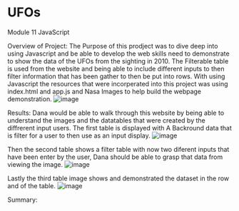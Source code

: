 # UFOs

Module 11 JavaScript 

Overview of Project:
The Purpose of this prodject was to dive deep into using Javascript and be able to develop the web skills need to demonstrate to show the data  of the UFOs from the sighting in 2010. The Filterable table is used from the website and being able to include different inputs to then filter information that has been gather to then be put into rows. With using Javascript the resources that were incorperated into this project was using index.html and app.js and Nasa Images to help build the webpage demonstration. 
![image](https://user-images.githubusercontent.com/95897182/158081099-e5ef3651-9077-4c52-b5bb-df35ef91f5cf.png)
































Results:
Dana would be able to walk through this website by being able to understand the images and the datatables that were created by the diffrerent input users. 
The first table is displayed with A Backround data that is filter for a user to then use as an input display. 
![image](https://user-images.githubusercontent.com/95897182/158081692-33e5a2f7-3db2-4745-a88a-52cb3bd581f3.png)

Then the second table shows a filter table with now two diferent inputs that have been enter by the user, Dana should be able to grasp that data from viewing the image. 
![image](https://user-images.githubusercontent.com/95897182/158081850-a263003a-c35f-45f9-938c-2e6cb0790e10.png)

Lastly the third table image shows and demonstrated the dataset in the row and of the table.
![image](https://user-images.githubusercontent.com/95897182/158081968-09724108-201a-45e6-9cd3-5b7f732aa90a.png)



Summary: 
